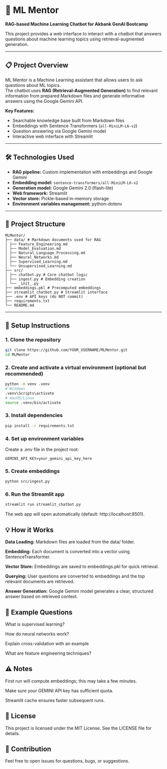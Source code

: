 # 🧠 ML Mentor
**RAG-based Machine Learning Chatbot for Akbank GenAI Bootcamp**

This project provides a web interface to interact with a chatbot that answers questions about machine learning topics using retrieval-augmented generation.

---

## 📋 Project Overview
ML Mentor is a Machine Learning assistant that allows users to ask questions about ML topics.  
The chatbot uses **RAG (Retrieval-Augmented Generation)** to find relevant information from prepared Markdown files and generate informative answers using the Google Gemini API.

**Key Features:**
- Searchable knowledge base built from Markdown files
- Embeddings with Sentence Transformers (`all-MiniLM-L6-v2`)
- Question answering via Google Gemini model
- Interactive web interface with Streamlit

---

## 🛠️ Technologies Used
- **RAG pipeline:** Custom implementation with embeddings and Google Gemini
- **Embedding model:** `sentence-transformers/all-MiniLM-L6-v2`
- **Generation model:** Google Gemini 2.0 (flash-lite)
- **Web framework:** Streamlit
- **Vector store:** Pickle-based in-memory storage
- **Environment variables management:** python-dotenv

---

## 📁 Project Structure
```
MLMentor/
├── data/ # Markdown documents used for RAG
│ ├── Feature_Engineering.md
│ ├── Model_Evaluation.md
│ ├── Natural_Language_Processing.md
│ ├── Neural_Networks.md
│ ├── Supervised_Learning.md
│ └── Unsupervised_Learning.md
├── src/
│ ├── chatbot.py # Core chatbot logic
│ ├── ingest.py # Embedding creation
│ └── _init_.py
├── embeddings.pkl # Precomputed embeddings
├── streamlit_chatbot.py # Streamlit interface
├── .env # API keys (do NOT commit)
├── requirements.txt
└── README.md
```

---

## 🚀 Setup Instructions

### 1. Clone the repository
```bash
git clone https://github.com/YOUR_USERNAME/MLMentor.git
cd MLMentor
```
### 2. Create and activate a virtual environment (optional but recommended)
```bash
python -m venv .venv
# Windows
.venv\Scripts\activate
# macOS/Linux
source .venv/bin/activate
```
### 3. Install dependencies
```bash
pip install -r requirements.txt
```
### 4. Set up environment variables
Create a .env file in the project root:
```.env
GEMINI_API_KEY=your_gemini_api_key_here
```
### 5. Create embeddings
```bash
python src/ingest.py
```
### 6. Run the Streamlit app
```bash
streamlit run streamlit_chatbot.py
```
The web app will open automatically (default: http://localhost:8501).
## 💡 How it Works

**Data Loading:** Markdown files are loaded from the data/ folder.

**Embedding:** Each document is converted into a vector using SentenceTransformer.

**Vector Store:** Embeddings are saved to embeddings.pkl for quick retrieval.

**Querying:** User questions are converted to embeddings and the top relevant documents are retrieved.

**Answer Generation:** Google Gemini model generates a clear, structured answer based on retrieved context.

## 🎯 Example Questions

What is supervised learning?

How do neural networks work?

Explain cross-validation with an example

What are feature engineering techniques?

## ⚠️ Notes

First run will compute embeddings; this may take a few minutes.

Make sure your GEMINI API key has sufficient quota.

Streamlit cache ensures faster subsequent runs.

## 📝 License

This project is licensed under the MIT License. See the LICENSE file for details.

## 🤝 Contribution

Feel free to open issues for questions, bugs, or suggestions.
